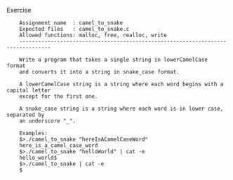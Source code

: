 Exercise

        Assignment name  : camel_to_snake
        Expected files   : camel_to_snake.c
        Allowed functions: malloc, free, realloc, write
        --------------------------------------------------------------------------------

        Write a program that takes a single string in lowerCamelCase format
        and converts it into a string in snake_case format.

        A lowerCamelCase string is a string where each word begins with a capital letter
        except for the first one.

        A snake_case string is a string where each word is in lower case, separated by
        an underscore "_".

        Examples:
        $>./camel_to_snake "hereIsACamelCaseWord"
        here_is_a_camel_case_word
        $>./camel_to_snake "helloWorld" | cat -e
        hello_world$
        $>./camel_to_snake | cat -e
        $